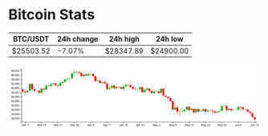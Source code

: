 # Bitcoin Stats

BTC/USDT|24h change|24h high|24h low|
|---|---|---|---|
|$25503.52|-7.07%|$28347.89|$24900.00|

<img src="./chart.svg">
